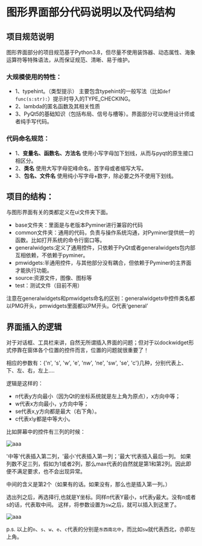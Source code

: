 # 图形界面部分代码说明以及代码结构

## 项目规范说明

图形界面部分的项目规范基于Python3.8，但尽量不使用装饰器、动态属性、海象运算符等特殊语法，从而保证规范、清晰、易于维护。

### 大规模使用的特性：

- 1、typehint。（类型提示）
主要包含typehint的一般写法（比如`def func(s:str):`）提示时导入的TYPE_CHECKING。
- 2、lambda的匿名函数及其相关性质
- 3、PyQt5的基础知识（包括布局、信号与槽等）。界面部分可以使用设计师或者纯手写代码。

### 代码命名规范：

- 1、**变量名、函数名、方法名** 使用小写字母加下划线，从而与pyqt的原生接口相区分。
- 2、**类名** 使用大写字母驼峰命名，首字母或者缩写大写。
- 3、**包名、文件名** 使用纯小写字母+数字，除必要之外不使用下划线。

## 项目的结构：

与图形界面有关的类都定义在ui文件夹下面。

- base文件夹：里面是与老版本Pyminer进行兼容的代码
- common文件夹：通用的代码，负责与操作系统沟通，对Pyminer提供统一的函数。比如打开系统的命令行窗口等。
- generalwidgets:定义了通用控件，只依赖于PyQt或者generalwidgets包内部互相依赖，不依赖于pyminer。
- pmwidgets:半通用控件，与其他部分没有耦合，但依赖于Pyminer的主界面才能执行功能。
- source:资源文件，图像、图标等
- test：测试文件（目前不用）

注意在generalwidgets和pmwidgets命名的区别：generalwidgets中控件类名都以PMG开头，pmwidgets里面都以PM开头。G代表‘general’

## 界面插入的逻辑

对于对话框、工具栏来讲，自然无所谓插入界面的问题；但对于以dockwidget形式停靠在窗体各个位置的控件而言，位置的问题就很重要了！

相应的参数有：{'n', 's', 'w', 'e', 'nw', 'ne', 'sw', 'se', 'c'}几种，分别代表上、下、左、右，左上....

逻辑是这样的：

* n代表y方向最小（因为Qt的坐标系统就是左上角为原点），x方向中等；
* w代表x方向最小，y方向中等；
* se代表x,y方向都是最大（右下角）。
* c代表x\y都是中等大小。

比如屏幕中的控件有三列的时候：

![aaa](assets/three_columns.png)

'中等'代表插入第二列，'最小'代表插入第一列；’最大‘代表插入最后一列。
如果列数不足三列，假如为1或者2列，那么max代表的自然就是第1和第2列。因此即便不满足要求，也不会出现异常。

中间的含义是第2个（如果有的话。如果没有，那么也是插入第一列。）

选出列之后，再选择行,也就是Y坐标。同样n代表Y最小，s代表y最大。没有n或者s的话，代表取中间。
这样，将参数设置为`sw`之后，就可以插入到这里了。

![aaa](assets/sw_add_to_left_bottom.png)

p.s. 以上的`n`、`s`、`w`、`e`、`c`代表的分别是`东西南北中`，而比如`sw`就代表西北，亦即左上角。
